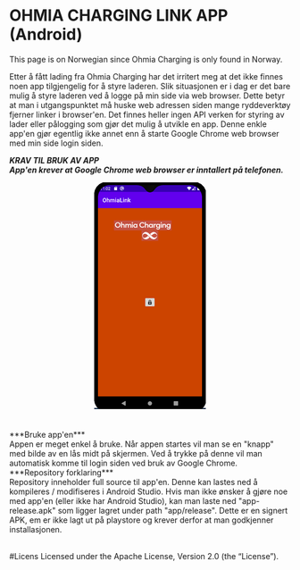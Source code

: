 # OHMIA CHARGING LINK APP (Android) 

This page is on Norwegian since Ohmia Charging is only found in Norway.

Etter å fått lading fra Ohmia Charging har det irritert meg at det ikke finnes noen app tilgjengelig for å styre laderen. Slik situasjonen er i dag er det bare mulig å styre laderen ved å logge på min side via web browser. Dette betyr at man i utgangspunktet må huske web adressen siden mange ryddeverktøy fjerner linker i browser'en. Det finnes heller ingen API verken for styring av lader eller pålogging som gjør det mulig å utvikle en app. Denne enkle app'en gjør egentlig ikke annet enn å starte Google Chrome web browser med min side login siden.

****<i>KRAV TIL BRUK AV APP****<br>
<b>App'en krever at Google Chrome web browser er inntallert på telefonen.</b></i>


<center><img src="https://github.com/boeyum/OhmiaLink/blob/main/skjerm.png" /></center>
<br>
<br>
***Bruke app'en***<br>
Appen er meget enkel å bruke. Når appen startes vil man se en "knapp" med bilde av en lås midt på skjermen. Ved å trykke på denne vil man automatisk komme til login siden ved bruk av Google Chrome.

<br/>
***Repository forklaring***<br>
Repository inneholder full source til app'en. Denne kan lastes ned å kompileres / modifiseres i Android Studio. Hvis man ikke ønsker å gjøre noe med app'en (eller ikke har Android Studio), kan man laste ned  "app-release.apk" som ligger lagret under path "app/release". Dette  er en signert APK, em er ikke lagt ut på playstore og krever derfor at man godkjenner installasjonen.<br><br>

#Licens
Licensed under the Apache License, Version 2.0 (the “License”).
